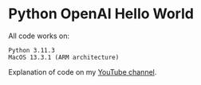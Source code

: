 # Python OpenAI Hello World

All code works on:
```
Python 3.11.3
MacOS 13.3.1 (ARM architecture)
```

Explanation of code on my [YouTube channel](https://www.youtube.com/channel/UCiraLdp21_zn7aOY1o8f3nw).
